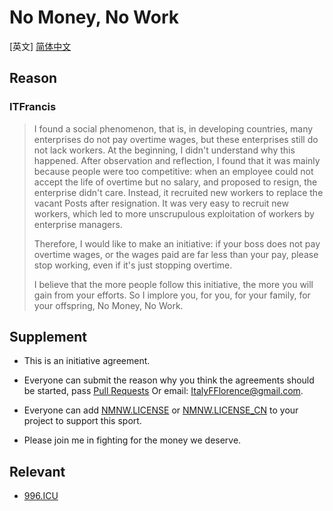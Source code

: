 # No Money, No Work

[英文]  [简体中文](https://github.com/ITFrancis/nomoney-nowork/blob/main/README_CN.md)

## Reason

### ITFrancis

> I found a social phenomenon, that is, in developing countries, many enterprises do not pay overtime wages, but these enterprises still do not lack workers. At the beginning, I didn't understand why this happened. After observation and reflection, I found that it was mainly because people were too competitive: when an employee could not accept the life of overtime but no salary, and proposed to resign, the enterprise didn't care. Instead, it recruited new workers to replace the vacant Posts after resignation. It was very easy to recruit new workers, which led to more unscrupulous exploitation of workers by enterprise managers.
>
> Therefore, I would like to make an initiative: if your boss does not pay overtime wages, or the wages paid are far less than your pay, please stop working, even if it's just stopping overtime.
>
> I believe that the more people follow this initiative, the more you will gain from your efforts. So I implore you, for you, for your family, for your offspring, No Money, No Work.



## Supplement


- This is an initiative agreement.

- Everyone can submit the reason why you think the agreements should be started, pass [Pull Requests]( https://github.com/ITFrancis/nomoney-nowork/pulls ) Or email: ItalyFFlorence@gmail.com.

- Everyone can add  [NMNW.LICENSE](NMNW.LICENSE)  or  [NMNW.LICENSE_CN](NMNW.LICENSE_CN) to your project to support this sport.

- Please join me in fighting for the money we deserve.


## Relevant

- [996.ICU](https://github.com/996icu/996.ICU)
